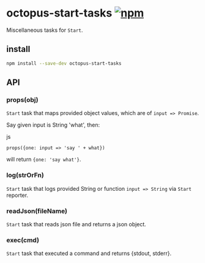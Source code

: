 # octopus-start-tasks [![npm](https://img.shields.io/npm/v/npm.svg)](https://www.npmjs.com/package/octopus-start-tasks)

Miscellaneous tasks for `Start`.

## install

```bash
npm install --save-dev octopus-start-tasks
```

## API

### props(obj)
`Start` task that maps provided object values, which are of `input => Promise`.

Say given input is String 'what', then:

js
```
props({one: input => 'say ' + what})
```
 
will return `{one: 'say what'}`. 
 
### log(strOrFn)
`Start` task that logs provided String or function `input => String` via `Start` reporter.

### readJson(fileName)
`Start` task that reads json file and returns a json object.

### exec(cmd)
`Start` task that executed a command and returns {stdout, stderr}.